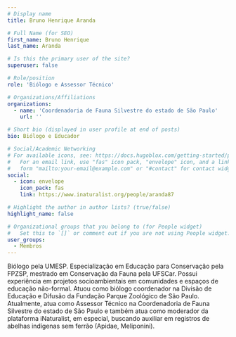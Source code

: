 ```yaml
---
# Display name
title: Bruno Henrique Aranda

# Full Name (for SEO)
first_name: Bruno Henrique
last_name: Aranda

# Is this the primary user of the site?
superuser: false

# Role/position
role: 'Biólogo e Assessor Técnico'

# Organizations/Affiliations
organizations:
  - name: 'Coordenadoria de Fauna Silvestre do estado de São Paulo'
    url: ''

# Short bio (displayed in user profile at end of posts)
bio: Biólogo e Educador

# Social/Academic Networking
# For available icons, see: https://docs.hugoblox.com/getting-started/page-builder/#icons
#   For an email link, use "fas" icon pack, "envelope" icon, and a link in the
#   form "mailto:your-email@example.com" or "#contact" for contact widget.
social:
  - icon: envelope
    icon_pack: fas
    link: https://www.inaturalist.org/people/aranda87

# Highlight the author in author lists? (true/false)
highlight_name: false

# Organizational groups that you belong to (for People widget)
#   Set this to `[]` or comment out if you are not using People widget.
user_groups:
  - Membros
---
```


Biólogo pela UMESP. Especialização em Educação para Conservação pela FPZSP, mestrado em Conservação da Fauna pela UFSCar. Possui experiência em projetos socioambientais em comunidades e espaços de educação não-formal. Atuou como biólogo coordenador na Divisão de Educação e Difusão da Fundação Parque Zoológico de São Paulo. Atualmente, atua como Assessor Técnico na Coordenadoria de Fauna Silvestre do estado de São Paulo e também atua como moderador da plataforma iNaturalist, em especial, buscando auxiliar em registros de abelhas indígenas sem ferrão (Apidae, Meliponini). 

